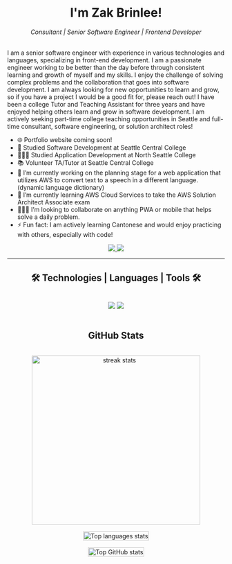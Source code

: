 <h1 align="center">
    I'm Zak Brinlee! 
</h1>

<div align="center">
  <em>Consultant | Senior Software Engineer | Frontend Developer</em>
</div>
<br />

I am a senior software engineer with experience in various technologies and languages, specializing in front-end development. I am a passionate engineer working to be better than the day before through consistent learning and growth of myself and my skills. I enjoy the challenge of solving complex problems and the collaboration that goes into software development. I am always looking for new opportunities to learn and grow, so if you have a project I would be a good fit for, please reach out! I have been a college Tutor and Teaching Assistant for three years and have enjoyed helping others learn and grow in software development. I am actively seeking part-time college teaching opportunities in Seattle and full-time consultant, software engineering, or solution architect roles!

- 🌐 Portfolio website coming soon!
- 📖 Studied Software Development at Seattle Central College
- 👨🏻‍🎓 Studied Application Development at North Seattle College
- 📚 Volunteer TA/Tutor at Seattle Central College
- 🔭 I’m currently working on the planning stage for a web application that utilizes AWS to convert text to a speech in a different language. (dynamic language dictionary)
- 🌱 I’m currently learning AWS Cloud Services to take the AWS Solution Architect Associate exam
- 🧑‍🤝‍🧑 I’m looking to collaborate on anything PWA or mobile that helps solve a daily problem. 
- ⚡ Fun fact: I am actively learning Cantonese and would enjoy practicing with others, especially with code!

<div align="center"> 
  <a href="mailto:zbrinlee@gmail.com">
    <img src="https://img.shields.io/badge/Gmail-333333?style=for-the-badge&logo=gmail&logoColor=red" />
  </a>
  <a href="https://www.linkedin.com/in/zak-brinlee/" target="_blank">
    <img src="https://img.shields.io/badge/LinkedIn-0077B5?style=for-the-badge&logo=linkedin&logoColor=white" target="_blank" />
  </a>
</div>

---

<h2 align="center"> 🛠️ Technologies | Languages | Tools 🛠️ </h2>
<br/>
<div align="center">
    <img src="https://skillicons.dev/icons?i=react,html,css,vscode,github,figma,tailwind,git,aws" />
    <img src="https://skillicons.dev/icons?i=nodejs,python,javascript,typescript,firebase,java,nextjs,vite,flutter,jest" /><br>
</div>
<br/>

<div align="center" style="display: flex; flex-direction: column; gap: 16px">
  <h2>GitHub Stats</h2>
  <!-- <img alt="snake eating my contributions" src="https://raw.githubusercontent.com/zakbrinlee/zakbrinlee/output/github-contribution-grid-snake.svg" /> -->
  <img style="margin: auto;" width=390 src="https://streak-stats.demolab.com/?user=zakbrinlee&count_private=true&theme=react&border_radius=10" alt="streak stats"/>
  <img alt="Top languages stats" src="https://github-readme-stats.vercel.app/api/top-langs/?username=zakbrinlee&layout=compact&hide_progress=true" style="width: fit-content; margin: auto;" />
  <img style="width: fit-content; margin: auto;" alt="Top GitHub stats" src="https://github-readme-stats.vercel.app/api?username=zakbrinlee&hide=contribs,stars&show=reviews,prs_merged,prs_merged_percentage&show_icons=true&rank_icon=github&hide_title=true" />
  <br/>
  <br/>
</div>

